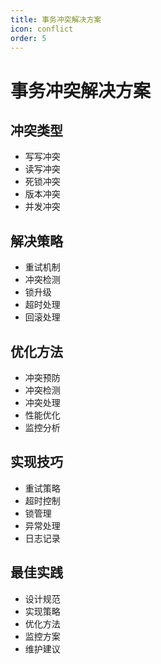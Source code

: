 ```yaml
---
title: 事务冲突解决方案
icon: conflict
order: 5
---
```


# 事务冲突解决方案

## 冲突类型
- 写写冲突
- 读写冲突
- 死锁冲突
- 版本冲突
- 并发冲突

## 解决策略
- 重试机制
- 冲突检测
- 锁升级
- 超时处理
- 回滚处理

## 优化方法
- 冲突预防
- 冲突检测
- 冲突处理
- 性能优化
- 监控分析

## 实现技巧
- 重试策略
- 超时控制
- 锁管理
- 异常处理
- 日志记录

## 最佳实践
- 设计规范
- 实现策略
- 优化方法
- 监控方案
- 维护建议
